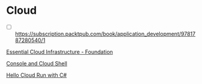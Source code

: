 # Cloud
- [ ] https://subscription.packtpub.com/book/application_development/9781787280540/1

[Essential Cloud Infrastructure - Foundation](https://www.pluralsight.com/courses/essential-cloud-infrastructure-foundation)

[Console and Cloud Shell](https://googlepluralsight.qwiklabs.com/focuses/37218)

[Hello Cloud Run with C#](https://codelabs.developers.google.com/codelabs/cloud-run-hello-csharp/index.html?index=..%2F..index)
